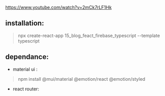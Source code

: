 https://www.youtube.com/watch?v=2mCk7rLF1Hk

installation:
------------
> npx create-react-app 15_blog_feact_firebase_typescript --template typescript

dependance:
---------------

- material ui :
> npm install @mui/material @emotion/react @emotion/styled

- react router:



